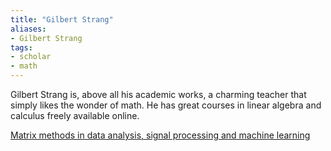 ```yaml
---
title: "Gilbert Strang"
aliases:
- Gilbert Strang
tags:
- scholar
- math
---
```


Gilbert Strang is, above all his academic works, a charming teacher that simply likes the wonder of math. He has great courses in linear algebra and calculus freely available online.

[Matrix methods in data analysis, signal processing and machine learning](https://youtube.com/playlist?list=PLUl4u3cNGP63oMNUHXqIUcrkS2PivhN3k)